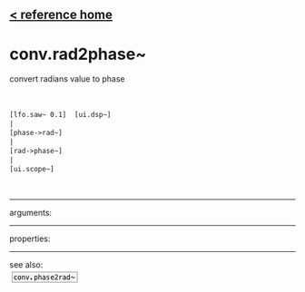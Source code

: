 [< reference home](ceammc_lib.html)
---

# conv.rad2phase~


convert radians value to phase

```


[lfo.saw~ 0.1]  [ui.dsp~]
|
[phase->rad~]
|
[rad->phase~]
|
[ui.scope~]

            
```

---
arguments:


---
properties:


---
see also:<br>
[![conv.phase2rad~](img/object_conv.phase2rad~.png)](conv.phase2rad~.html)
